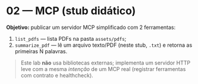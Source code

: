# 02 — MCP (stub didático)

**Objetivo:** publicar um servidor MCP simplificado com 2 ferramentas:
1) `list_pdfs` — lista PDFs na pasta `assets/pdfs`;
2) `summarize_pdf` — lê um arquivo texto/PDF (neste stub, `.txt`) e retorna as primeiras N palavras.

> Este lab **não** usa bibliotecas externas; implementa um servidor HTTP leve com a mesma *intenção* de um MCP real (registrar ferramentas com contrato e healthcheck).
